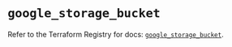 # `google_storage_bucket`

Refer to the Terraform Registry for docs: [`google_storage_bucket`](https://registry.terraform.io/providers/hashicorp/google-beta/5.35.0/docs/resources/google_storage_bucket).
